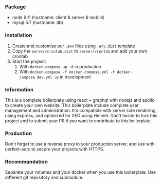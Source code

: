 ### Package

 - node 9.11 (hostname: client & server & mobile)
 - mysql 5.7 (hostname: db)

### Installation

1. Create and customise our `.env` files using `.env.dist` template
2. Copy the `server/crontab.dist` to `server/crontab` and add your own crontab
2. Start the project:
	1. With `docker-compose up -d` in production
	2. With `docker-compose -f docker-compose.yml -f docker-compose.dev.yml up` in development

### Information

This is a complete boilerplate using react + graphql with nodejs and apollo to create your own website.
This boilerplate include complete user management and administration.
It's compatible with server side rendering, using express, and optimized for SEO using Helmet.
Don't hesite to fork this project and to submit your PR if you want to contribute to this boilerplate.

### Production

Don't forget to use a reverse proxy in your production server, and use with certbot-auto to secure your projects with HTTPS.

### Recommandation

Separate your volumes and your docker when you use this boilerplate. Use different git repository and submodule.
